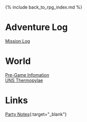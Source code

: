 ---
---

{% include back_to_rpg_index.md %}

# Adventure Log

[Mission Log](MissionLog/)  

# World

[Pre-Game Infomation](World/PreGameInformation.html)  
[UNS Thermopylae](World/UNSThermopylae.html)  

# Links

[Party Notes](https://docs.google.com/document/d/1SnFAKmAGM5Du9JjOXIg-L8Y6fNwVwuQ6-UieZH-caSE/edit){:target="_blank"}  

